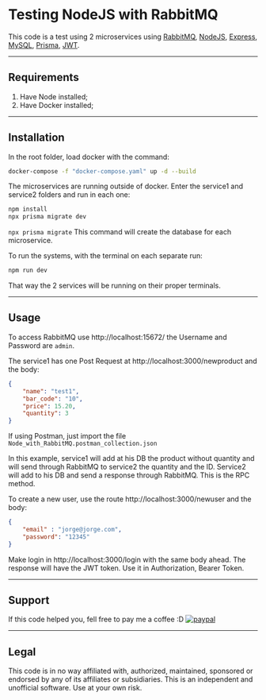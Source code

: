 # Testing NodeJS with RabbitMQ

This code is a test using 2 microservices using [RabbitMQ](https://www.rabbitmq.com/), [NodeJS](https://nodejs.org/en/), [Express](https://expressjs.com/), [MySQL](https://www.mysql.com/), [Prisma](https://www.prisma.io/), [JWT](https://jwt.io/).

---
## Requirements
1. Have Node installed;
2. Have Docker installed;
---
## Installation 

In the root folder, load docker with the command:

```bash 
docker-compose -f "docker-compose.yaml" up -d --build
```

The microservices are running outside of docker.
Enter the service1 and service2 folders and run in each one:

```bash 
npm install
npx prisma migrate dev
```
`npx prisma migrate` This command will create the database for each microservice.

To run the systems, with the terminal on each separate run:

```bash 
npm run dev
```

That way the 2 services will be running on their proper terminals.

---

## Usage

To access RabbitMQ use http://localhost:15672/ the Username and Password are `admin`.

The service1 has one Post Request at http://localhost:3000/newproduct and the body:
```json
{
	"name": "test1",
	"bar_code": "10",
	"price": 15.20,
	"quantity": 3
}
```
If using Postman, just import the file `Node_with_RabbitMQ.postman_collection.json`

In this example, service1 will add at his DB the product without quantity and will send through RabbitMQ to service2 the quantity and the ID. Service2 will add to his DB and send a response through RabbitMQ. This is the RPC method.

To create a new user, use the route http://localhost:3000/newuser and the body:
```json
{
    "email" : "jorge@jorge.com",
    "password": "12345"
}
```
Make login in http://localhost:3000/login with the same body ahead. The response will have the JWT token. Use it in Authorization, Bearer Token.


---

## Support

If this code helped you, fell free to pay me a coffee :D
[![paypal](https://www.paypalobjects.com/en_US/i/btn/btn_donate_LG.gif)](https://www.paypal.com/donate/?business=6564PGDT7G8NY&no_recurring=0&currency_code=BRL)


---

## Legal
This code is in no way affiliated with, authorized, maintained, sponsored or endorsed by any of its affiliates or subsidiaries. This is an independent and unofficial software. Use at your own risk.
